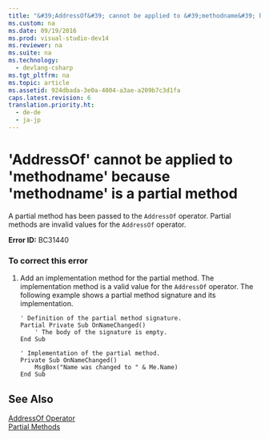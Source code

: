 ```yaml
---
title: "&#39;AddressOf&#39; cannot be applied to &#39;methodname&#39; because &#39;methodname&#39; is a partial method"
ms.custom: na
ms.date: 09/19/2016
ms.prod: visual-studio-dev14
ms.reviewer: na
ms.suite: na
ms.technology: 
  - devlang-csharp
ms.tgt_pltfrm: na
ms.topic: article
ms.assetid: 924dbada-3e0a-4004-a3ae-a209b7c3d1fa
caps.latest.revision: 6
translation.priority.ht: 
  - de-de
  - ja-jp
---
```

# &#39;AddressOf&#39; cannot be applied to &#39;methodname&#39; because &#39;methodname&#39; is a partial method
A partial method has been passed to the `AddressOf` operator. Partial methods are invalid values for the `AddressOf` operator.  
  
 **Error ID:** BC31440  
  
### To correct this error  
  
1.  Add an implementation method for the partial method. The implementation method is a valid value for the `AddressOf` operator. The following example shows a partial method signature and its implementation.  
  
    ```vb#  
    ' Definition of the partial method signature.  
    Partial Private Sub OnNameChanged()  
        ' The body of the signature is empty.  
    End Sub  
  
    ' Implementation of the partial method.  
    Private Sub OnNameChanged()  
        MsgBox("Name was changed to " & Me.Name)  
    End Sub  
    ```  
  
## See Also  
 [AddressOf Operator](../vs140/AddressOf-Operator--Visual-Basic-.md)   
 [Partial Methods](../vs140/Partial-Methods--Visual-Basic-.md)